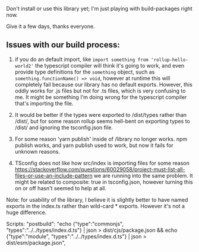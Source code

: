 Don't install or use this library yet; I'm just playing with build-packages right now.

Give it a few days, thanks everyone.

## Issues with our build process:

1. if you do an default import, like `import something from 'rollup-hello-world2'` the typescript compiler will think it's going to work, and even provide type definitions for the `something` object, such as `something.functionName() => void`, however at runtime this will completely fail because our library has no default exports. However, this oddly works for .js files but not for .ts files, which is very confusing to me. It might be something I'm doing wrong for the typescript compiler that's importing the file.

2. It would be better if the types were exported to /dist/types rather than /dist/, but for some reason rollup seems hell-bent on exporting types to /dist/ and ignoring the tsconfig.json file.

3. For some reason 'yarn publish' inside of /library no longer works. npm publish works, and yarn publish used to work, but now it fails for unknown reasons.

4. TSconfig does not like how src/index is importing files for some reason https://stackoverflow.com/questions/60029058/project-must-list-all-files-or-use-an-include-pattern we are running into the same problem. It might be related to composite: true in tsconfig.json, however turning this on or off hasn't seemed to help at all.

Note: for usability of the library, I believe it is slightly better to have named exports in the index.ts rather than wild-card \* exports. However it's not a huge difference.

Scripts:
"postbuild": "echo {\"type\":\"commonjs\", \"types\":\"../../types/index.d.ts\"} | json > dist/cjs/package.json && echo {\"type\":\"module\", \"types\":\"../../types/index.d.ts\"} | json > dist/esm/package.json",
